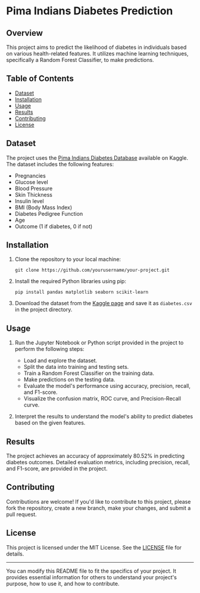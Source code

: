 
# Pima Indians Diabetes Prediction

## Overview

This project aims to predict the likelihood of diabetes in individuals based on various health-related features. It utilizes machine learning techniques, specifically a Random Forest Classifier, to make predictions.

## Table of Contents

- [Dataset](#dataset)
- [Installation](#installation)
- [Usage](#usage)
- [Results](#results)
- [Contributing](#contributing)
- [License](#license)

## Dataset

The project uses the [Pima Indians Diabetes Database](https://www.kaggle.com/uciml/pima-indians-diabetes-database) available on Kaggle. The dataset includes the following features:

- Pregnancies
- Glucose level
- Blood Pressure
- Skin Thickness
- Insulin level
- BMI (Body Mass Index)
- Diabetes Pedigree Function
- Age
- Outcome (1 if diabetes, 0 if not)

## Installation

1. Clone the repository to your local machine:

   ```
   git clone https://github.com/yourusername/your-project.git
   ```

2. Install the required Python libraries using pip:

   ```
   pip install pandas matplotlib seaborn scikit-learn
   ```

3. Download the dataset from the [Kaggle page](https://www.kaggle.com/uciml/pima-indians-diabetes-database) and save it as `diabetes.csv` in the project directory.

## Usage

1. Run the Jupyter Notebook or Python script provided in the project to perform the following steps:

   - Load and explore the dataset.
   - Split the data into training and testing sets.
   - Train a Random Forest Classifier on the training data.
   - Make predictions on the testing data.
   - Evaluate the model's performance using accuracy, precision, recall, and F1-score.
   - Visualize the confusion matrix, ROC curve, and Precision-Recall curve.

2. Interpret the results to understand the model's ability to predict diabetes based on the given features.

## Results

The project achieves an accuracy of approximately 80.52% in predicting diabetes outcomes. Detailed evaluation metrics, including precision, recall, and F1-score, are provided in the project.

## Contributing

Contributions are welcome! If you'd like to contribute to this project, please fork the repository, create a new branch, make your changes, and submit a pull request.

## License

This project is licensed under the MIT License. See the [LICENSE](LICENSE) file for details.

---

You can modify this README file to fit the specifics of your project. It provides essential information for others to understand your project's purpose, how to use it, and how to contribute.
